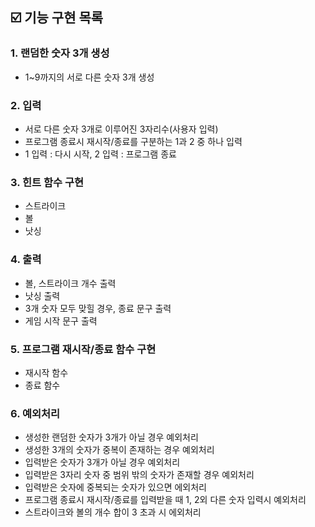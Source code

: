 ## ☑️ 기능 구현 목록

### 1. 랜덤한 숫자 3개 생성

- 1~9까지의 서로 다른 숫자 3개 생성

### 2. 입력

- 서로 다른 숫자 3개로 이루어진 3자리수(사용자 입력)
- 프로그램 종료시 재시작/종료를 구분하는 1과 2 중 하나 입력
- 1 입력 : 다시 시작, 2 입력 : 프로그램 종료

### 3. 힌트 함수 구현

- 스트라이크
- 볼
- 낫싱

### 4. 출력

- 볼, 스트라이크 개수 출력
- 낫싱 출력
- 3개 숫자 모두 맞힐 경우, 종료 문구 출력
- 게임 시작 문구 출력

### 5. 프로그램 재시작/종료 함수 구현

- 재시작 함수
- 종료 함수

### 6. 예외처리

- 생성한 랜덤한 숫자가 3개가 아닐 경우 예외처리
- 생성한 3개의 숫자가 중복이 존재하는 경우 예외처리
- 입력받은 숫자가 3개가 아닐 경우 예외처리
- 입력받은 3자리 숫자 중 범위 밖의 숫자가 존재할 경우 예외처리
- 입력받은 숫자에 중복되는 숫자가 있으면 에외처리
- 프로그램 종료시 재시작/종료를 입력받을 때 1, 2외 다른 숫자 입력시 예외처리
- 스트라이크와 볼의 개수 합이 3 초과 시 에외처리
